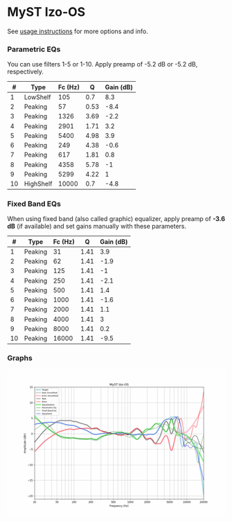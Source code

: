# MyST Izo-OS
See [usage instructions](https://github.com/jaakkopasanen/AutoEq#usage) for more options and info.

### Parametric EQs
You can use filters 1-5 or 1-10. Apply preamp of -5.2 dB or -5.2 dB, respectively.

|   # | Type      |   Fc (Hz) |    Q |   Gain (dB) |
|-----|-----------|-----------|------|-------------|
|   1 | LowShelf  |       105 | 0.7  |         8.3 |
|   2 | Peaking   |        57 | 0.53 |        -8.4 |
|   3 | Peaking   |      1326 | 3.69 |        -2.2 |
|   4 | Peaking   |      2901 | 1.71 |         3.2 |
|   5 | Peaking   |      5400 | 4.98 |         3.9 |
|   6 | Peaking   |       249 | 4.38 |        -0.6 |
|   7 | Peaking   |       617 | 1.81 |         0.8 |
|   8 | Peaking   |      4358 | 5.78 |        -1   |
|   9 | Peaking   |      5299 | 4.22 |         1   |
|  10 | HighShelf |     10000 | 0.7  |        -4.8 |

### Fixed Band EQs
When using fixed band (also called graphic) equalizer, apply preamp of **-3.6 dB** (if available) and set gains manually with these parameters.

|   # | Type    |   Fc (Hz) |    Q |   Gain (dB) |
|-----|---------|-----------|------|-------------|
|   1 | Peaking |        31 | 1.41 |         3.9 |
|   2 | Peaking |        62 | 1.41 |        -1.9 |
|   3 | Peaking |       125 | 1.41 |        -1   |
|   4 | Peaking |       250 | 1.41 |        -2.1 |
|   5 | Peaking |       500 | 1.41 |         1.4 |
|   6 | Peaking |      1000 | 1.41 |        -1.6 |
|   7 | Peaking |      2000 | 1.41 |         1.1 |
|   8 | Peaking |      4000 | 1.41 |         3   |
|   9 | Peaking |      8000 | 1.41 |         0.2 |
|  10 | Peaking |     16000 | 1.41 |        -9.5 |

### Graphs
![](./MyST%20Izo-OS.png)
